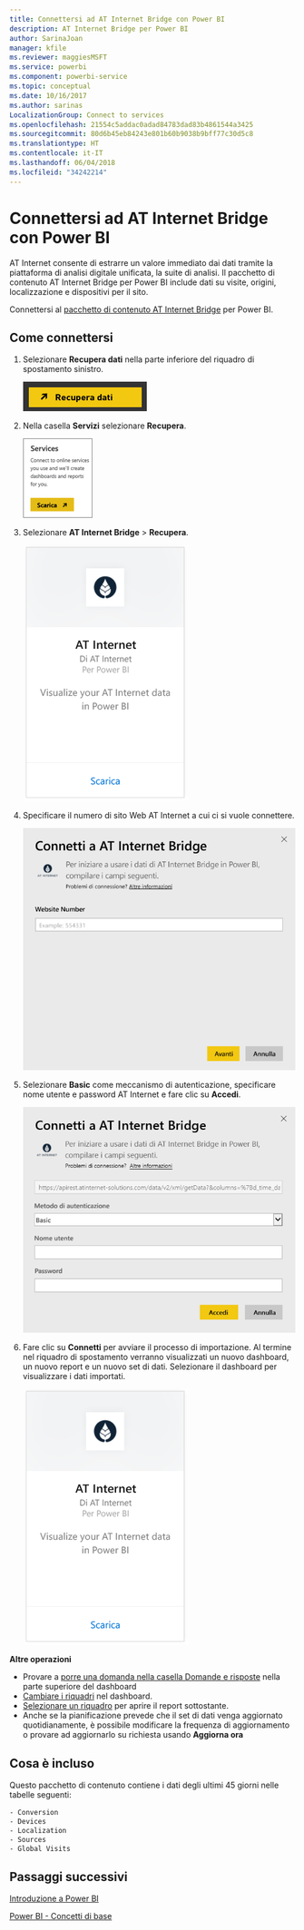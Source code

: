 ```yaml
---
title: Connettersi ad AT Internet Bridge con Power BI
description: AT Internet Bridge per Power BI
author: SarinaJoan
manager: kfile
ms.reviewer: maggiesMSFT
ms.service: powerbi
ms.component: powerbi-service
ms.topic: conceptual
ms.date: 10/16/2017
ms.author: sarinas
LocalizationGroup: Connect to services
ms.openlocfilehash: 21554c5addac0adad84783dad83b4861544a3425
ms.sourcegitcommit: 80d6b45eb84243e801b60b9038b9bff77c30d5c8
ms.translationtype: HT
ms.contentlocale: it-IT
ms.lasthandoff: 06/04/2018
ms.locfileid: "34242214"
---
```

# <a name="connect-to-at-internet-bridge-with-power-bi"></a>Connettersi ad AT Internet Bridge con Power BI
AT Internet consente di estrarre un valore immediato dai dati tramite la piattaforma di analisi digitale unificata, la suite di analisi. Il pacchetto di contenuto AT Internet Bridge per Power BI include dati su visite, origini, localizzazione e dispositivi per il sito.

Connettersi al [pacchetto di contenuto AT Internet Bridge](https://app.powerbi.com/getdata/services/at-internet-bridge) per Power BI.

## <a name="how-to-connect"></a>Come connettersi
1. Selezionare **Recupera dati** nella parte inferiore del riquadro di spostamento sinistro.
   
   ![](media/service-connect-to-at-internet/pbi_getdata.png) 
2. Nella casella **Servizi** selezionare **Recupera**.
   
   ![](media/service-connect-to-at-internet/pbi_getservices.png) 
3. Selezionare **AT Internet Bridge** \> **Recupera**.
   
   ![](media/service-connect-to-at-internet/atinternet.png)
4. Specificare il numero di sito Web AT Internet a cui ci si vuole connettere.
   
   ![](media/service-connect-to-at-internet/params.png)
5. Selezionare **Basic** come meccanismo di autenticazione, specificare nome utente e password AT Internet e fare clic su **Accedi**.
   
   ![](media/service-connect-to-at-internet/creds.png)
6. Fare clic su **Connetti** per avviare il processo di importazione. Al termine nel riquadro di spostamento verranno visualizzati un nuovo dashboard, un nuovo report e un nuovo set di dati. Selezionare il dashboard per visualizzare i dati importati.
   
    ![](media/service-connect-to-at-internet/atinternet.png)

**Altre operazioni**

* Provare a [porre una domanda nella casella Domande e risposte](power-bi-q-and-a.md) nella parte superiore del dashboard
* [Cambiare i riquadri](service-dashboard-edit-tile.md) nel dashboard.
* [Selezionare un riquadro](service-dashboard-tiles.md) per aprire il report sottostante.
* Anche se la pianificazione prevede che il set di dati venga aggiornato quotidianamente, è possibile modificare la frequenza di aggiornamento o provare ad aggiornarlo su richiesta usando **Aggiorna ora**

## <a name="whats-included"></a>Cosa è incluso
Questo pacchetto di contenuto contiene i dati degli ultimi 45 giorni nelle tabelle seguenti:  

    - Conversion  
    - Devices  
    - Localization  
    - Sources  
    - Global Visits  

## <a name="next-steps"></a>Passaggi successivi
[Introduzione a Power BI](service-get-started.md)

[Power BI - Concetti di base](service-basic-concepts.md)

